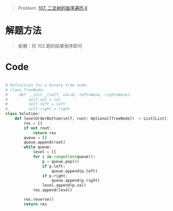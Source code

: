 > Problem: [107. 二叉树的层序遍历 II](https://leetcode.cn/problems/binary-tree-level-order-traversal-ii/description/)

# 解题方法

> 偷懒：将 102 题的结果倒序即可

# Code

```Python []

# Definition for a binary tree node.
# class TreeNode:
#     def __init__(self, val=0, left=None, right=None):
#         self.val = val
#         self.left = left
#         self.right = right
class Solution:
    def levelOrderBottom(self, root: Optional[TreeNode]) -> List[List[int]]:
        res = []
        if not root:
            return res
        queue = []
        queue.append(root)
        while queue:
            level = []
            for i in range(len(queue)):
                p = queue.pop(0)
                if p.left:
                    queue.append(p.left)
                if p.right:
                    queue.append(p.right)
                level.append(p.val)
            res.append(level)

        res.reverse()
        return res
```
